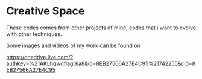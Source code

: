 # Creative Space

 These codes comes from other projects of mine, codes that i want to evolve with other techniques.
 
 Some images and videos of my work can be found on
 
https://onedrive.live.com/?authkey=%21AKLhqwqflagGla8&id=8EB27566A27E4C95%21742255&cid=8EB27566A27E4C95
